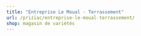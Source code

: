 ```yaml
---
title: "Entreprise Le Moual - Terrassement"
url: /priziac/entreprise-le-moual-terrassement/
shop: magasin de variétés
---
```

